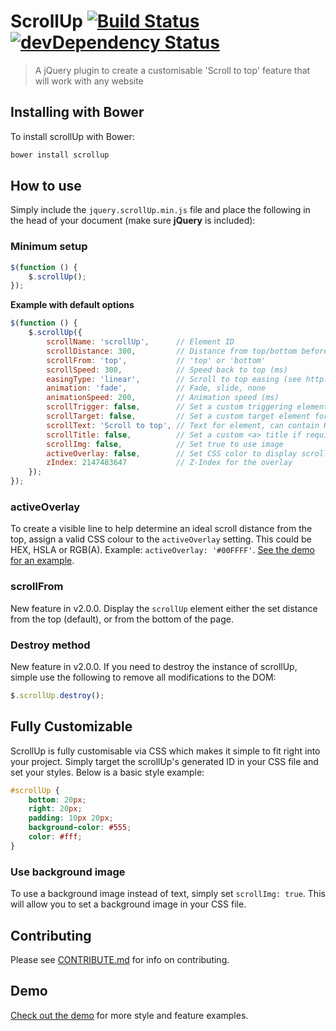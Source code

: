 # ScrollUp [![Build Status](https://travis-ci.org/markgoodyear/scrollup.svg?branch=master)](https://travis-ci.org/markgoodyear/scrollup) [![devDependency Status](https://david-dm.org/markgoodyear/scrollup/dev-status.svg)](https://david-dm.org/markgoodyear/scrollup#info=devDependencies)
> A jQuery plugin to create a customisable 'Scroll to top' feature that will work with any website

## Installing with Bower

To install scrollUp with Bower:

```bash
bower install scrollup
```

## How to use

Simply include the `jquery.scrollUp.min.js` file and place the following in the head of your document (make sure **jQuery** is included):

### Minimum setup

```js
$(function () {
    $.scrollUp();
});
```

**Example with default options**

```js
$(function () {
    $.scrollUp({
        scrollName: 'scrollUp',      // Element ID
        scrollDistance: 300,         // Distance from top/bottom before showing element (px)
        scrollFrom: 'top',           // 'top' or 'bottom'
        scrollSpeed: 300,            // Speed back to top (ms)
        easingType: 'linear',        // Scroll to top easing (see http://easings.net/)
        animation: 'fade',           // Fade, slide, none
        animationSpeed: 200,         // Animation speed (ms)
        scrollTrigger: false,        // Set a custom triggering element. Can be an HTML string or jQuery object
        scrollTarget: false,         // Set a custom target element for scrolling to. Can be element or number
        scrollText: 'Scroll to top', // Text for element, can contain HTML
        scrollTitle: false,          // Set a custom <a> title if required.
        scrollImg: false,            // Set true to use image
        activeOverlay: false,        // Set CSS color to display scrollUp active point, e.g '#00FFFF'
        zIndex: 2147483647           // Z-Index for the overlay
    });
});
```

### activeOverlay

To create a visible line to help determine an ideal scroll distance from the top,
assign a valid CSS colour to the `activeOverlay` setting. This could be HEX, HSLA or RGB(A).
Example: `activeOverlay: '#00FFFF'`. <a href="http://markgoodyear.com/labs/scrollup" target="_blank">See the demo for an example</a>.


### scrollFrom

New feature in v2.0.0. Display the `scrollUp` element either the set distance from the top (default),
or from the bottom of the page.

### Destroy method

New feature in v2.0.0. If you need to destroy the instance of scrollUp,
simple use the following to remove all modifications to the DOM:

```js
$.scrollUp.destroy();
```


## Fully Customizable
ScrollUp is fully customisable via CSS which makes it simple to fit right into your project.
Simply target the scrollUp's generated ID in your CSS file and set your styles.
Below is a basic style example:

```css
#scrollUp {
    bottom: 20px;
    right: 20px;
    padding: 10px 20px;
    background-color: #555;
    color: #fff;
}
```

### Use background image

To use a background image instead of text, simply set `scrollImg: true`.
This will allow you to set a background image in your CSS file.


## Contributing

Please see [CONTRIBUTE.md](CONTRIBUTE.md) for info on contributing.


## Demo

<a href="http://markgoodyear.com/labs/scrollup/" target="_blank">Check out the demo</a> for more style and feature examples.
